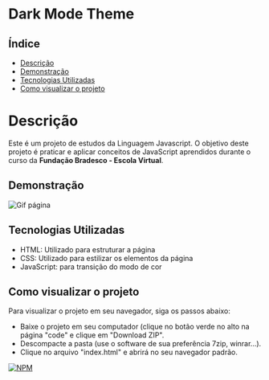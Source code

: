# Dark Mode Theme

## Índice

- [Descrição](#descrição)
- [Demonstração](#demonstração)
- [Tecnologias Utilizadas](#tecnologias-utilizadas)
- [Como visualizar o projeto](#como-visualizar-o-projeto)

# Descrição

Este é um projeto de estudos da Linguagem Javascript. O objetivo deste projeto é praticar e aplicar conceitos de JavaScript aprendidos durante o curso da **Fundação Bradesco - Escola Virtual**.

## Demonstração

![Gif página](https://blogger.googleusercontent.com/img/b/R29vZ2xl/AVvXsEgUKDKoDGwE-EcuYrISKY3MX-wqc5aNeSkKc2aB7T3snq_n85va7fzrIJnlmV_sC4aFF1cfRwaVYOWRj33Or1v9wGHrfi4DYQ0cqovac4ceteKqkxUzy8nzbIeQ7HssDk0Dv6TubgW-ay8yAKea1hHFa2vFgTuBvzGWH4hyFKdxnFyQWkwAmJCrixvvgUwc/w640-h360/download.gif)

## Tecnologias Utilizadas

- HTML: Utilizado para estruturar a página
- CSS: Utilizado para estilizar os elementos da página
- JavaScript: para transição do modo de cor

## Como visualizar o projeto

Para visualizar o projeto em seu navegador, siga os passos abaixo:

- Baixe o projeto em seu computador (clique no botão verde no alto na página "code" e clique em "Download ZIP".
- Descompacte a pasta (use o software de sua preferência 7zip, winrar...).
- Clique no arquivo "index.html" e abrirá no seu navegador padrão.
  <br>

[![NPM](https://img.shields.io/npm/l/react)](https://github.com/patyfreitasbr/Google-Search-Page-Clone/blob/main/LICENSE)
